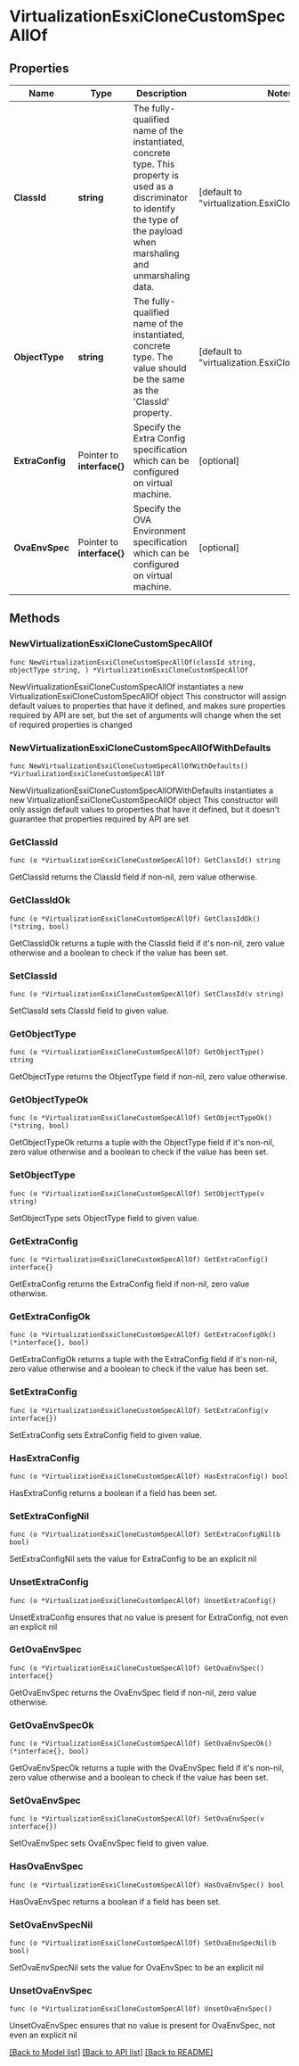 # VirtualizationEsxiCloneCustomSpecAllOf

## Properties

Name | Type | Description | Notes
------------ | ------------- | ------------- | -------------
**ClassId** | **string** | The fully-qualified name of the instantiated, concrete type. This property is used as a discriminator to identify the type of the payload when marshaling and unmarshaling data. | [default to "virtualization.EsxiCloneCustomSpec"]
**ObjectType** | **string** | The fully-qualified name of the instantiated, concrete type. The value should be the same as the &#39;ClassId&#39; property. | [default to "virtualization.EsxiCloneCustomSpec"]
**ExtraConfig** | Pointer to **interface{}** | Specify the Extra Config specification which can be configured on virtual machine. | [optional] 
**OvaEnvSpec** | Pointer to **interface{}** | Specify the OVA Environment specification which can be configured on virtual machine. | [optional] 

## Methods

### NewVirtualizationEsxiCloneCustomSpecAllOf

`func NewVirtualizationEsxiCloneCustomSpecAllOf(classId string, objectType string, ) *VirtualizationEsxiCloneCustomSpecAllOf`

NewVirtualizationEsxiCloneCustomSpecAllOf instantiates a new VirtualizationEsxiCloneCustomSpecAllOf object
This constructor will assign default values to properties that have it defined,
and makes sure properties required by API are set, but the set of arguments
will change when the set of required properties is changed

### NewVirtualizationEsxiCloneCustomSpecAllOfWithDefaults

`func NewVirtualizationEsxiCloneCustomSpecAllOfWithDefaults() *VirtualizationEsxiCloneCustomSpecAllOf`

NewVirtualizationEsxiCloneCustomSpecAllOfWithDefaults instantiates a new VirtualizationEsxiCloneCustomSpecAllOf object
This constructor will only assign default values to properties that have it defined,
but it doesn't guarantee that properties required by API are set

### GetClassId

`func (o *VirtualizationEsxiCloneCustomSpecAllOf) GetClassId() string`

GetClassId returns the ClassId field if non-nil, zero value otherwise.

### GetClassIdOk

`func (o *VirtualizationEsxiCloneCustomSpecAllOf) GetClassIdOk() (*string, bool)`

GetClassIdOk returns a tuple with the ClassId field if it's non-nil, zero value otherwise
and a boolean to check if the value has been set.

### SetClassId

`func (o *VirtualizationEsxiCloneCustomSpecAllOf) SetClassId(v string)`

SetClassId sets ClassId field to given value.


### GetObjectType

`func (o *VirtualizationEsxiCloneCustomSpecAllOf) GetObjectType() string`

GetObjectType returns the ObjectType field if non-nil, zero value otherwise.

### GetObjectTypeOk

`func (o *VirtualizationEsxiCloneCustomSpecAllOf) GetObjectTypeOk() (*string, bool)`

GetObjectTypeOk returns a tuple with the ObjectType field if it's non-nil, zero value otherwise
and a boolean to check if the value has been set.

### SetObjectType

`func (o *VirtualizationEsxiCloneCustomSpecAllOf) SetObjectType(v string)`

SetObjectType sets ObjectType field to given value.


### GetExtraConfig

`func (o *VirtualizationEsxiCloneCustomSpecAllOf) GetExtraConfig() interface{}`

GetExtraConfig returns the ExtraConfig field if non-nil, zero value otherwise.

### GetExtraConfigOk

`func (o *VirtualizationEsxiCloneCustomSpecAllOf) GetExtraConfigOk() (*interface{}, bool)`

GetExtraConfigOk returns a tuple with the ExtraConfig field if it's non-nil, zero value otherwise
and a boolean to check if the value has been set.

### SetExtraConfig

`func (o *VirtualizationEsxiCloneCustomSpecAllOf) SetExtraConfig(v interface{})`

SetExtraConfig sets ExtraConfig field to given value.

### HasExtraConfig

`func (o *VirtualizationEsxiCloneCustomSpecAllOf) HasExtraConfig() bool`

HasExtraConfig returns a boolean if a field has been set.

### SetExtraConfigNil

`func (o *VirtualizationEsxiCloneCustomSpecAllOf) SetExtraConfigNil(b bool)`

 SetExtraConfigNil sets the value for ExtraConfig to be an explicit nil

### UnsetExtraConfig
`func (o *VirtualizationEsxiCloneCustomSpecAllOf) UnsetExtraConfig()`

UnsetExtraConfig ensures that no value is present for ExtraConfig, not even an explicit nil
### GetOvaEnvSpec

`func (o *VirtualizationEsxiCloneCustomSpecAllOf) GetOvaEnvSpec() interface{}`

GetOvaEnvSpec returns the OvaEnvSpec field if non-nil, zero value otherwise.

### GetOvaEnvSpecOk

`func (o *VirtualizationEsxiCloneCustomSpecAllOf) GetOvaEnvSpecOk() (*interface{}, bool)`

GetOvaEnvSpecOk returns a tuple with the OvaEnvSpec field if it's non-nil, zero value otherwise
and a boolean to check if the value has been set.

### SetOvaEnvSpec

`func (o *VirtualizationEsxiCloneCustomSpecAllOf) SetOvaEnvSpec(v interface{})`

SetOvaEnvSpec sets OvaEnvSpec field to given value.

### HasOvaEnvSpec

`func (o *VirtualizationEsxiCloneCustomSpecAllOf) HasOvaEnvSpec() bool`

HasOvaEnvSpec returns a boolean if a field has been set.

### SetOvaEnvSpecNil

`func (o *VirtualizationEsxiCloneCustomSpecAllOf) SetOvaEnvSpecNil(b bool)`

 SetOvaEnvSpecNil sets the value for OvaEnvSpec to be an explicit nil

### UnsetOvaEnvSpec
`func (o *VirtualizationEsxiCloneCustomSpecAllOf) UnsetOvaEnvSpec()`

UnsetOvaEnvSpec ensures that no value is present for OvaEnvSpec, not even an explicit nil

[[Back to Model list]](../README.md#documentation-for-models) [[Back to API list]](../README.md#documentation-for-api-endpoints) [[Back to README]](../README.md)


